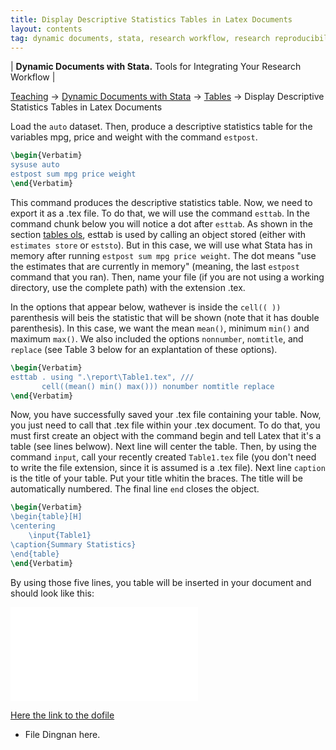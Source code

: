 ```yaml
---
title: Display Descriptive Statistics Tables in Latex Documents
layout: contents
tag: dynamic documents, stata, research workflow, research reproducibility, reproducible research, social sciences
---
```

| **Dynamic Documents with Stata.** Tools for Integrating Your Research Workflow |

<a name="Contents"></a>
[Teaching](../../../teaching) &rarr; [Dynamic Documents with Stata](dynamicdocs-stata.md)  &rarr; [Tables](tables.md) &rarr; Display Descriptive Statistics Tables in Latex Documents

Load the `auto` dataset. Then, produce a descriptive statistics table for the variables mpg, price and weight with the command `estpost`.

```latex
\begin{Verbatim}
sysuse auto
estpost sum mpg price weight
\end{Verbatim}
```

This command produces the descriptive statistics table. Now, we need to export it as a .tex file. To do that, we will use the command `esttab`. In the command chunk below you will notice a dot after `esttab`. As shown in the section [tables ols](TBD), esttab is used by calling an object stored (either with `estimates store` or `eststo`). But in this case, we will use what Stata has in memory after running `estpost sum mpg price weight`. The dot means "use the estimates that are currently in memory" (meaning, the last `estpost` command that you ran). Then, name your file (if you are not using a working directory, use the complete path) with the extension .tex.

In the options that appear below, wathever is inside the `cell(( ))` parenthesis will beis the statistic that will be shown (note that it has double parenthesis). In this case, we want the mean `mean()`, minimum `min()` and maximum `max()`. We also included the options `nonnumber`, `nomtitle`, and `replace` (see Table 3 below for an explantation of these options).

```latex
\begin{Verbatim}
esttab . using ".\report\Table1.tex", ///
       cell((mean() min() max())) nonumber nomtitle replace
\end{Verbatim}
```

Now, you have successfully saved your .tex file containing your table. Now, you just need to call that .tex file within your .tex document. To do that, you must first create an object with the command begin and tell Latex  that it's a table (see lines belwow). Next line will center the table. Then, by using the command `input`, call your recently created `Table1.tex` file (you don't need to write the file extension, since it is assumed is a .tex file). Next line `caption` is the title of your table. Put your title whitin the braces. The title will be automatically numbered. The final line `end` closes the object.

```latex
\begin{Verbatim}
\begin{table}[H]
\centering
	\input{Table1}
\caption{Summary Statistics}
\end{table}
\end{Verbatim}
```

By using those five lines, you table will be inserted in your document and should look like this:

![Summary Statistics](Ancillary/Tables/04_01_Table1.tex)


[Here the link to the dofile]()

- File Dingnan here.
